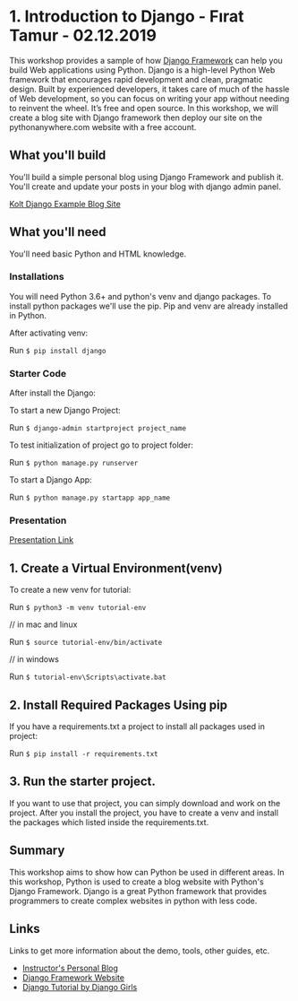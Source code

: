 # 1. Introduction to Django - Fırat Tamur - 02.12.2019

This workshop provides a sample of how [Django Framework](https://www.djangoproject.com/) can help you build Web applications using Python. Django is a high-level Python Web framework that encourages rapid development and clean, pragmatic design. Built by experienced developers, it takes care of much of the hassle of Web development, so you can focus on writing your app without needing to reinvent the wheel. It’s free and open source. In this workshop, we will create a blog site with Django framework then deploy our site on the pythonanywhere.com website with a free account.

## What you'll build

You'll build a simple personal blog using Django Framework and publish it. You'll create and update your posts in your blog with django admin panel.

[Kolt Django Example Blog Site](https://koltdjangoworkshop.pythonanywhere.com)

## What you'll need

You'll need basic Python and HTML knowledge.

### Installations

You will need Python 3.6+ and python's venv and django packages. To install python packages we'll use the pip. Pip and venv are already installed in Python.

After activating venv:

Run `$ pip install django`

### Starter Code

After install the Django:

To start a new Django Project:

Run `$ django-admin startproject project_name`

To test initialization of project go to project folder:

Run `$ python manage.py runserver`

To start a Django App:

Run `$ python manage.py startapp app_name`

### Presentation

[Presentation Link](https://github.com/koltpython/python-workshops/blob/master/1-Django/kolt-django-presentation.pdf)

## 1. Create a Virtual Environment(venv)

To create a new venv for tutorial:

Run `$ python3 -m venv tutorial-env`

// in mac and linux

Run `$ source tutorial-env/bin/activate`

// in windows

Run `$ tutorial-env\Scripts\activate.bat`

## 2. Install Required Packages Using pip

If you have a requirements.txt a project to install all packages used in project:

Run `$ pip install -r requirements.txt`

## 3. Run the starter project.

If you want to use that project, you can simply download and work on the project. After you install the project, you have to create a venv and install the packages which listed inside the requirements.txt.

## Summary

This workshop aims to show how can Python be used in different areas. In this workshop, Python is used to create a blog website with Python's Django Framework. Django is a great Python framework that provides programmers to create complex websites in python with less code.

## Links

Links to get more information about the demo, tools, other guides, etc.

- [Instructor's Personal Blog](https://tamurfirat.pythonanywhere.com/)
- [Django Framework Website](https://www.djangoproject.com/)
- [Django Tutorial by Django Girls](https://tutorial.djangogirls.org/)
